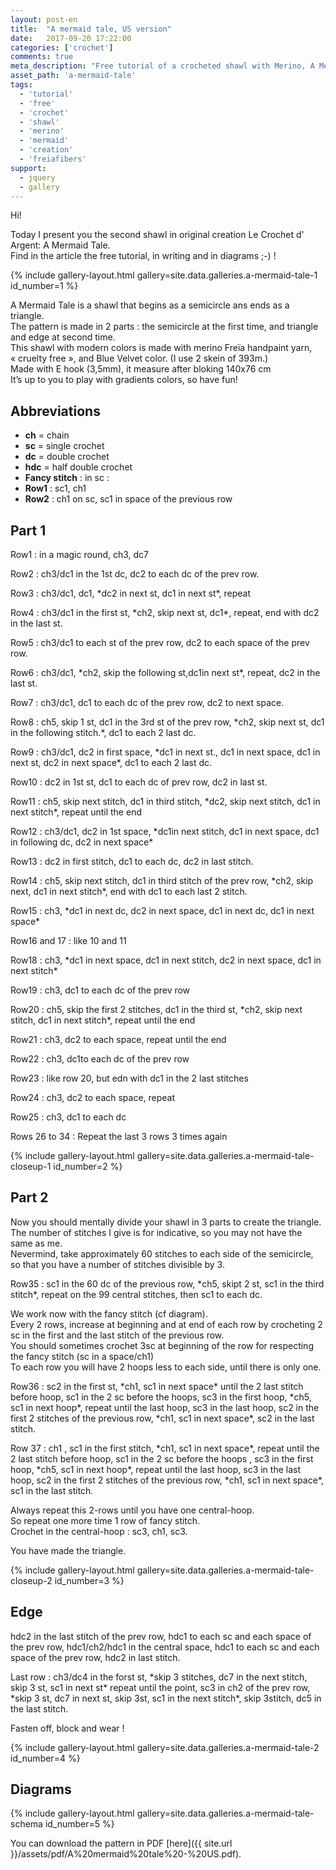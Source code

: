 ```yaml
---
layout: post-en
title:  "A mermaid tale, US version"
date:   2017-09-20 17:22:00
categories: ['crochet']
comments: true
meta_description: "Free tutorial of a crocheted shawl with Merino, A Mermaid Tale"
asset_path: 'a-mermaid-tale'
tags:
  - 'tutorial'
  - 'free'
  - 'crochet'
  - 'shawl'
  - 'merino'
  - 'mermaid'
  - 'creation'
  - 'freiafibers'
support:
  - jquery
  - gallery
---
```


Hi!

Today I present you the second shawl in original creation Le Crochet d' Argent: A Mermaid Tale.  
Find in the article the free tutorial, in writing and in diagrams ;-) !

{% include gallery-layout.html gallery=site.data.galleries.a-mermaid-tale-1 id_number=1 %}

A Mermaid Tale is a shawl that begins as a semicircle ans ends as a triangle.  
The pattern is made in 2 parts : the semicircle at the first time, and triangle and edge at second time.  
This shawl with modern colors is made with merino Freïa handpaint yarn, « cruelty free », and Blue Velvet color. (I use 2 skein of 393m.)  
Made with E hook (3,5mm), it measure after bloking 140x76 cm  
It’s up to you to play with gradients colors, so have fun!

## Abbreviations

* **ch** = chain
* **sc** = single crochet
* **dc** = double crochet
* **hdc** = half double crochet
* **Fancy stitch** : in sc : 
* **Row1** : sc1, ch1
* **Row2** : ch1 on sc, sc1 in space of the previous row

## Part 1

Row1 : in a magic round, ch3, dc7

Row2 : ch3/dc1 in the 1st dc, dc2 to each dc of the prev row.

Row3 : ch3/dc1, dc1, \*dc2 in next st, dc1 in next st\*, repeat

Row4 : ch3/dc1 in the first st, \*ch2, skip next st, dc1\*, repeat, end with dc2 in the last st.

Row5 : ch3/dc1 to each st of the prev row, dc2 to each space of the prev row.

Row6 : ch3/dc1, \*ch2, skip the following st,dc1in next st\*, repeat, dc2 in the last st.

Row7 : ch3/dc1, dc1 to each dc of the prev row, dc2 to next space.

Row8 : ch5, skip 1 st, dc1 in the 3rd st of the prev row, \*ch2, skip next st, dc1 in the following stitch.\*, dc1 to each 2 last dc.

Row9 : ch3/dc1, dc2 in first space, \*dc1 in next st., dc1 in next space, dc1 in next st, dc2 in next space\*, dc1 to each 2 last dc.

Row10 : dc2 in 1st st, dc1 to each dc of prev row, dc2 in last st.

Row11 : ch5, skip next stitch, dc1 in third stitch, \*dc2, skip next stitch, dc1 in next stitch\*, repeat until the end

Row12 : ch3/dc1, dc2 in 1st space, \*dc1in next stitch, dc1 in next space, dc1 in following dc, dc2 in next space\*

Row13 : dc2 in first stitch, dc1 to each dc, dc2 in last stitch.

Row14 : ch5, skip next stitch, dc1 in third stitch of the prev row, \*ch2, skip next, dc1 in next stitch\*, end with dc1 to each last 2 stitch.

Row15 : ch3, \*dc1 in next dc, dc2 in next space, dc1 in next dc, dc1 in next space\*

Row16 and 17 : like 10 and 11

Row18 : ch3, \*dc1 in next space, dc1 in next stitch, dc2 in next space, dc1 in next stitch\*

Row19 : ch3, dc1 to each dc of the prev row

Row20 : ch5, skip the first 2 stitches, dc1 in the third st, \*ch2, skip next stitch, dc1 in next stitch\*, repeat until the end

Row21 : ch3, dc2 to each space, repeat until the end

Row22 : ch3, dc1to each dc of the prev row

Row23 : like row 20, but edn with dc1 in the 2 last stitches

Row24 : ch3, dc2 to each space, repeat

Row25 : ch3, dc1 to each dc

Rows 26 to 34 : Repeat the last 3 rows 3 times again

{% include gallery-layout.html gallery=site.data.galleries.a-mermaid-tale-closeup-1 id_number=2 %}

## Part 2

Now you should mentally divide your shawl in 3 parts to create the triangle. The number of stitches I give is for indicative, so you may not have the same as me.  
Nevermind, take approximately 60 stitches to each side of the semicircle, so that you have a number of stitches divisible by 3.

Row35 : sc1 in the 60 dc of the previous row, \*ch5, skipt 2 st, sc1 in the third stitch\*, repeat on the 99 central stitches, then sc1 to each dc.

We work now with the fancy stitch (cf diagram).  
Every 2 rows, increase at beginning and at end of each row by crocheting 2 sc in the first and the last stitch of the previous row.  
You should sometimes crochet 3sc at beginning of the row for respecting the fancy stitch (sc in a space/ch1)  
To each row you will have 2 hoops less to each side, until there is only one.  

Row36 : sc2 in the first st, \*ch1, sc1 in next space\* until the 2 last stitch before hoop, sc1  in the 2 sc before the hoops, sc3 in the first hoop, \*ch5, sc1 in next hoop\*, repeat until the last hoop, sc3 in the last hoop, sc2 in the first 2 stitches of the previous row, \*ch1, sc1 in next space\*, sc2 in the last stitch.

Row 37 : ch1 , sc1 in the first stitch, \*ch1, sc1 in next space\*, repeat until the 2 last stitch before hoop, sc1  in the 2 sc before the hoops , sc3 in the first hoop, \*ch5, sc1 in next hoop\*, repeat until the last hoop, sc3 in the last hoop, sc2 in the first 2 stitches of the previous row, \*ch1, sc1 in next space\*, sc1 in the last stitch.

Always repeat this 2-rows until you have one central-hoop.  
So repeat one more time 1 row of fancy stitch.  
Crochet in the central-hoop : sc3, ch1, sc3.  

You have made the triangle.

{% include gallery-layout.html gallery=site.data.galleries.a-mermaid-tale-closeup-2 id_number=3 %}

## Edge

hdc2 in the last stitch of the prev row, hdc1 to each sc and each space of the prev row, hdc1/ch2/hdc1 in the central space, hdc1 to each sc and each space of the prev row, hdc2 in last stitch.

Last row : ch3/dc4 in the forst st, \*skip 3 stitches, dc7 in the next stitch, skip 3 st, sc1 in next st\* repeat until the point, sc3 in ch2 of the prev row, \*skip 3 st, dc7 in next st, skip 3st, sc1 in the next stitch\*, skip 3stitch, dc5 in the last stitch.

Fasten off, block and wear !


{% include gallery-layout.html gallery=site.data.galleries.a-mermaid-tale-2 id_number=4 %}

## Diagrams

{% include gallery-layout.html gallery=site.data.galleries.a-mermaid-tale-schema id_number=5 %}

You can download the pattern in PDF [here]({{ site.url }}/assets/pdf/A%20mermaid%20tale%20-%20US.pdf).
